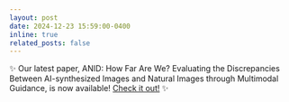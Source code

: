 ```yaml
---
layout: post
date: 2024-12-23 15:59:00-0400
inline: true
related_posts: false
---
```

✨ Our latest paper, ANID: How Far Are We? Evaluating the Discrepancies Between AI-synthesized Images and Natural Images through Multimodal Guidance, is now available! [Check it out!](https://arxiv.org/abs/2412.17632) ✨